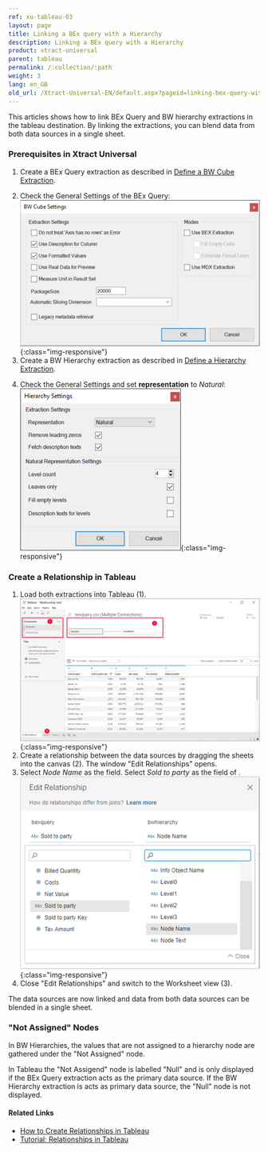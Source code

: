 ```yaml
---
ref: xu-tableau-03
layout: page
title: Linking a BEx query with a Hierarchy
description: Linking a BEx query with a Hierarchy
product: xtract-universal
parent: tableau
permalink: /:collection/:path
weight: 3
lang: en_GB
old_url: /Xtract-Universal-EN/default.aspx?pageid=linking-bex-query-with-hierarchy
---
```


This articles shows how to link BEx Query and BW hierarchy extractions in the tableau destination.
By linking the extractions, you can blend data from both data sources in a single sheet. 

### Prerequisites in Xtract Universal

1. Create a BEx Query extraction as described in [Define a BW Cube Extraction](../../bwcube/bw-cube-extraction-define). 
<!--- ![XU-Tableau-BExQuery](/img/content/XU-Tableau-BExQuery.png){:class="img-responsive"} -->
2. Check the General Settings of the BEx Query:
![XU-Tableau-BExQuery-Settings](/img/content/XU-Tableau-BExQuery-Settings.png){:class="img-responsive"}
3. Create a BW Hierarchy extraction as described in [Define a Hierarchy Extraction](../../bw-hierarchies/hierarchy-extraction-define). 
<!--- ![XU-Tableau-Hierarchy](/img/content/XU-Tableau-Hierarchy.png){:class="img-responsive"} -->
4. Check the General Settings and set **representation** to *Natural*:
![XU-Tableau-Hierarchy-Settings](/img/content/XU-Tableau-Hierarchy-Settings.png){:class="img-responsive"}


### Create a Relationship in Tableau

1. Load both extractions into Tableau (1).
![Tableau-BExQuery-Datasource](/img/content/Tableau-BExQuery-Datasource.png){:class="img-responsive"}
2. Create a relationship between the data sources by dragging the sheets into the canvas (2). The window "Edit Relationships" opens.
3. Select *Node Name* as the field. Select *Sold to party* as the field of .
![Tableau-Edit-Relationships](/img/content/Tableau-Edit-Relationships.png){:class="img-responsive"}
4. Close "Edit Relationships" and switch to the Worksheet view (3).

The data sources are now linked and data from both data sources can be blended in a single sheet. 
<!--- ![Tableau-Linked-Data-Sources](/img/content/Tableau-Linked-Data-Sources.png){:class="img-responsive"}-->

### "Not Assigned" Nodes

In BW Hierarchies, the values that are not assigned to a hierarchy node are gathered under the "Not Assigned" node.

In Tableau the "Not Assigend" node is labelled "Null" and is only displayed if the BEx Query extraction acts as the primary data source. 
If the BW Hierarchy extraction is acts as primary data source, the "Null" node is not displayed.
<!---![Tableau_Relationship_with_Null_Node](/img/content/Tableau_Relationship_with_Null_Node.png){:class="img-responsive"} -->
<!---![Tableau_Relationship_without_Null_Node](/img/content/Tableau_Relationship_without_Null_Node.png){:class="img-responsive"} -->

#### Related Links
- [How to Create Relationships in Tableau](https://help.tableau.com/current/pro/desktop/en-us/relate_tables.htm#create-a-relationship)
- [Tutorial: Relationships in Tableau](https://www.tableau.com/learn/tutorials/on-demand/relationships)

